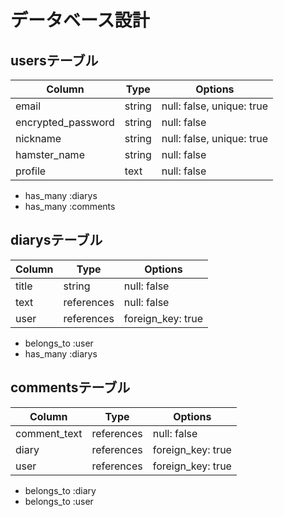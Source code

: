 # データベース設計

## usersテーブル
| Column             | Type   | Options                   |
| ------------------ | ------ | ------------------------- |
| email              | string | null: false, unique: true |
| encrypted_password | string | null: false               |
| nickname           | string | null: false, unique: true |
| hamster_name       | string | null: false               |
| profile            | text   | null: false               |
    
- has_many :diarys
- has_many :comments

## diarysテーブル
| Column | Type       | Options           |
| ------ | ---------- | ----------------- |
| title  | string     | null: false       |
| text   | references | null: false       |
| user   | references | foreign_key: true |

- belongs_to :user
- has_many :diarys

## commentsテーブル
| Column       | Type       | Options           |
| ------------ | ---------- | ------------------|
| comment_text | references | null: false       |
| diary        | references | foreign_key: true |
| user         | references | foreign_key: true |

- belongs_to :diary
- belongs_to :user




